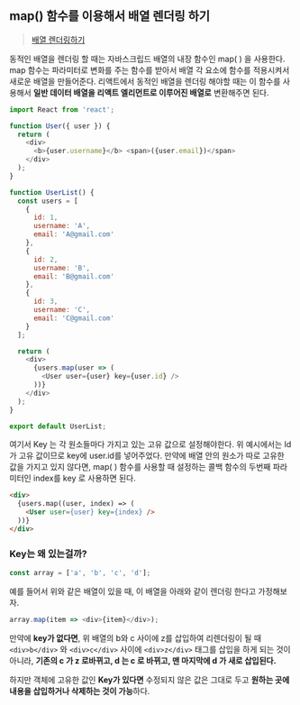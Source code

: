## map() 함수를 이용해서 배열 렌더링 하기

> [배열 렌더링하기](https://react.vlpt.us/basic/11-render-array.html)



동적인 배열을 렌더링 할 때는 자바스크립드 배열의 내장 함수인 map( ) 을 사용한다. map 함수는 파라미터로 변화를 주는 함수를 받아서 배열 각 요소에 함수를 적용시켜서 새로운 배열을 만들어준다. 리액트에서 동적인 배열을 렌더링 해야할 때는 이 함수를 사용해서 **일반 데이터 배열을 리액트 엘리먼트로 이루어진 배열로** 변환해주면 된다. 

```javascript
import React from 'react';

function User({ user }) {
  return (
    <div>
      <b>{user.username}</b> <span>({user.email})</span>
    </div>
  );
}

function UserList() {
  const users = [
    {
      id: 1,
      username: 'A',
      email: 'A@gmail.com'
    },
    {
      id: 2,
      username: 'B',
      email: 'B@gmail.com'
    },
    {
      id: 3,
      username: 'C',
      email: 'C@gmail.com'
    }
  ];

  return (
    <div>
      {users.map(user => (
        <User user={user} key={user.id} />
      ))}
    </div>
  );
}

export default UserList;
```

여기서 Key 는 각 원소들마다 가지고 있는 고유 값으로 설정해야한다. 위 예시에서는 Id 가 고유 값이므로 key에 user.id를 넣어주었다. 만약에 배열 안의 원소가 따로 고유한 값을 가지고 있지 않다면, map( ) 함수를 사용할 때 설정하는 콜백 함수의 두번째 파라미터인 index를 key 로 사용하면 된다. 

```html
<div>
  {users.map((user, index) => (
    <User user={user} key={index} />
  ))}
</div>
```



### Key는 왜 있는걸까?

```javascript
const array = ['a', 'b', 'c', 'd'];
```

예를 들어서 위와 같은 배열이 있을 때, 이 배열을 아래와 같이 렌더링 한다고 가정해보자. 

```javascript
array.map(item => <div>{item}</div>);
```



만약에 **key가 없다면**, 위 배열의 b와 c 사이에 z를 삽입하여 리렌더링이 될 때  `<div>b</div>` 와 `<div>c</div>` 사이에  `<div>z</div>`  태그를 삽입을 하게 되는 것이 아니라, **기존의 c 가 z 로바뀌고, d 는 c 로 바뀌고, 맨 마지막에 d 가 새로 삽입된다.**

하지만 객체에 고유한 값인 **Key가 있다면** 수정되지 않은 값은 그대로 두고 **원하는 곳에 내용을 삽입하거나 삭제하는 것이 가능**하다. 

